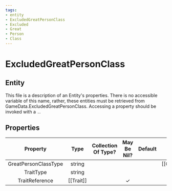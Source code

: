 ```yaml
---
tags:
- entity
- ExcludedGreatPersonClass
- Excluded
- Great
- Person
- Class
---
```

# ExcludedGreatPersonClass
## Entity
This file is a description of an Entity's properties. There is no accessible variable of this name, rather, these entities must be retrieved from GameData.ExcludedGreatPersonClass. Accessing a property should be invoked with a `.`.
## Properties
|	Property	|	Type	|	Collection Of Type?	|	May Be Nil?	|	Default	|	References	|	Key	|	Notes	|
|	:-:	|	:-:	|	:-:	|	:-:	|	:-:	|	:-:	|	:-:	|	-:	|
|	GreatPersonClassType	|	string	|		|		|		|	[[GreatPersonClass]].GreatPersonClassType	|		|	|
|	TraitType	|	string	|		|		|		|	[[Trait]].TraitType	|		|	|
|	TraitReference	|	[[Trait]]	|		|	✓	|		|		|		|	|
